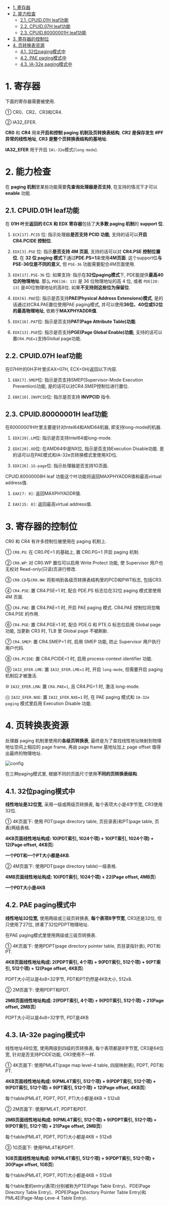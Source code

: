 
<!-- @import "[TOC]" {cmd="toc" depthFrom=1 depthTo=6 orderedList=false} -->

<!-- code_chunk_output -->

- [1. 寄存器](#1-寄存器)
- [2. 能力检查](#2-能力检查)
  - [2.1. CPUID.01H leaf功能](#21-cpuid01h-leaf功能)
  - [2.2. CPUID.07H leaf功能](#22-cpuid07h-leaf功能)
  - [2.3. CPUID.80000001H leaf功能](#23-cpuid80000001h-leaf功能)
- [3. 寄存器的控制位](#3-寄存器的控制位)
- [4. 页转换表资源](#4-页转换表资源)
  - [4.1. 32位paging模式中](#41-32位paging模式中)
  - [4.2. PAE paging模式中](#42-pae-paging模式中)
  - [4.3. IA-32e paging模式中](#43-ia-32e-paging模式中)

<!-- /code_chunk_output -->

# 1. 寄存器

下面的寄存器需要被使用.

① CR0、CR2、CR3和CR4.

② IA32\_EFER.

**CR0** 和 **CR4** 用来**开启和控制 paging 机制及页转换表结构**, **CR2 是保存发生 #PF 异常的线性地址**, **CR3 是整个页转换表结构的基地址**.

**IA32_EFER** 用于开启 `IA\-32e`模式(`long-mode`).

# 2. 能力检查

在 **paging 机制**里某些功能需要**先查询处理器是否支持**, 在支持的情况下才可以 **enable** 功能.

## 2.1. CPUID.01H leaf功能

在 **01H 叶**里**返回的 ECX 和 EDX 寄存器**包括了**大多数 paging 机制**的 **support 位**.

1. `ECX[17].PCID` 位: 指示处理器**是否支持 PCID 功能**, 支持的话可以**开启 CR4.PCIDE 控制位**.

2. `EDX[3].PSE` 位: 指示**是否支持 4M 页面**, 支持的话可以对 **CR4.PSE 控制位置位**. 在 **32 位 paging 模式**下通过**PDE.PS=1**来使用**4M页面**. 这个support位**与PSE\-36位是不同的意义**, 但 `PSE-36` 功能需要配合4M页面使用.

3. `EDX[17].PSE-36` 位: 如果支持: 指示在**32位paging模式**下, PDE能提供**最高40位的物理地址**. 那么 `PDE[16: 13]` 是 36 位物理地址的高 4 位, 或者 `PDE[20: 13]` 是40位物理地址的高8位. 如果**不支持则这些位为保留位**.

4. `EDX[6].PAE`位: 指示是否支持**PAE(Physical Address Extensions)模式**, 是的话通过对CR4.PAE置位使用PAE paging模式, 并可以使用**36位、40位或52位的最高物理地址**, 依赖于**MAXPHYADDR值**.

5. `EDX[16].PAT`位: 指示是否支持**PAT(Page Attribute Table)功能**.

6. `EDX[13].PGE`位: 指示是否支持**PGE(Page Global Enable)功能**, 支持的话可以置`CR4.PGE=1`支持Global page功能.

## 2.2. CPUID.07H leaf功能

在07H叶的0H子叶里(EAX=07H, ECX=0H)返回以下内容.

1. `EBX[7].SMEP`位: 指示是否支持SMEP(Supervisor-Mode Execution Prevention)功能, 是的话可以对CR4.SMEP控制位进行置位.

2. `EBX[10].INVPCID`位: 指示是否支持 **INVPCID** 指令.

## 2.3. CPUID.80000001H leaf功能

在80000001H叶里主要是针对Intel64和AMD64机器, 即支持long-mode的机器.

1. `EDX[29].LM`位: 指示是否支持Intel64或long-mode.

2. `EDX[20].XD`位: 在AMD64中是NX位, 指示是否支持Execution Disable功能. 是的话可以在PAE模式和IA-32e页转换模式里使用XD位.

3. `EDX[26].1G-page`位: 指示处理器是否支持1G页面.

CPUID.80000008H leaf 功能这个叶功能将返回MAXPHYADDR值和最高virtual address值.

1. `EAX[7: 0]`: 返回MAXPHYADDR值.

2. `EAX[15: 8]`: 返回最高virtual address值.

# 3. 寄存器的控制位

CR0 和 CR4 有许多控制位被使用在 paging 机制上.

① `CR0.PG`: 在 CR0.PE=1 的基础上, 置 CR0.PG=1 开启 paging 机制.

② `CR0.WP`: 对 CR0.WP 置位可以启用 Write Protect 功能, 使 Supervisor 用户也无权对 Read-only(只读)页进行修改.

③ `CR0.CD`与`CR0.NW`: 将影响到各级页转换表结构里的PCD和PWT标志, 包括CR3.

④ `CR4.PSE`: 置 CR4.PSE=1 时, 配合 PDE.PS 标志位在32位 paging 模式里使用 4M 页面.

⑤ `CR4.PAE`: 置 CR4.PAE=1 时, 开启 PAE paging 模式. CR4.PAE 控制位将忽略 CR4.PSE 的作用.

⑥ `CR4.PGE`: 置 CR4.PGE=1 时, 配合 PDE.G 和 PTE.G 标志位启用 Global page 功能, 当更新 CR3 时, TLB 里 Global page 不被刷新.

⑦ `CR4.SMEP`: 置 CR4.SMEP=1 时, 启用 SMEP 功能, 防止 Supervisor 用户执行用户代码.

⑧ `CR4.PCIDE`: 置 CR4.PCIDE=1 时, 启用 process-context identifier 功能.

⑨ `IA32_EFER.LME`: 置 `IA32_EFER.LME=1` 时, 开启 `long-mode`, 但需要开启 paging 机制后才被激活.

⑩ `IA32_EFER.LMA`: 置 `CR4.PAE=1`, 且 CR4.PG=1 时, 激活 long-mode.

⑪ `IA32_EFER.NXE`: 置 `IA32_EFER.NXE=1` 时, 在 PAE paging 模式和 `IA-32e paging` 模式里启用 Execution Disable 功能.

# 4. 页转换表资源

处理器 paging 机制里使用的**各级页转换表**, 最终是为了查找线性地址映射到物理地址空间上相应的 page frame, 再由 page frame 基地址加上 page offset 值得出最终的物理地址.

![config](./images/8.png)

在三种paging模式里, 根据不同的页面尺寸使用**不同的页转换表结构**.

## 4.1. 32位paging模式中

**线性地址是32位宽**, 采用一级或两级页转换表, 每个表项大小是4字节宽, CR3使用32位.

① 4K页面下: 使用 PDT(page directory table, 页目录表)和PT(page table, 页表)两级表格.

**4KB页面线性地址构成: 10(PDT索引, 1024个项) + 10(PT索引, 1024个项) + 12(Page offset, 4KB页**)

**一个PDT和一个PT大小都是4KB**.

② 4M页面下: 使用PDT(page directory table)一级表格.

**4MB页面线性地址构成: 10(PDT索引, 1024个项) \+ 22(Page offset, 4MB页**)

**一个PDT大小是4KB**

## 4.2. PAE paging模式中

**线性地址32位宽**, 使用两级或三级页转换表, **每个表项8字节宽**, CR3还是32位, 但只使用了27位, 拼凑了32位PDPT物理地址.

在PAE paging模式里使用两级或三级页转换表.

① 4K页面下: 使用PDPT(page directory pointer table, 页目录指针表), PDT和PT.

**4KB页面线性地址构成: 2(PDPT索引, 4个项) \+ 9(PDT索引, 512个项) \+ 9(PT索引, 512个项) \+ 12(Page offset, 4KB页**)

PDPT大小可以是4x8=32字节, PDT和PT仍然是4KB大小, 512x8.

② 2M页面下: 使用PDPT和PDT.

**2MB页面线性地址构成: 2(PDPT索引, 4个项) \+ 9(PDT索引, 512个项) \+ 21(Page offset, 2MB页**)

PDPT大小可以是4x8=32字节, PDT是4KB

## 4.3. IA-32e paging模式中

线性地址48位宽, 使用两级到四级的页转换表, 每个表项都是8字节宽, CR3是64位宽, 针对是否支持PCIDE功能, CR3使用不一样.

① 4K页面下: 使用PML4T(page map level-4 table, 四层映射表), PDPT, PDT和PT.

**4KB页面线性地址构成: 9(PML4T索引, 512个项) \+ 9(PDPT索引, 512个项) \+ 9(PDT索引, 512个项) \+ 9(PT索引, 512个项) \+ 12(Page offset, 4KB页**)

每个table(PML4T, PDPT, PDT, PT)大小都是4KB = 512x8

② 2M页面下: 使用PML4T, PDPT和PDT.

**2MB页面线性地址构成: 9(PML4T索引, 512个项) \+ 9(PDPT索引, 512个项) \+ 9(PDT索引, 512个项) \+ 21(Page offset, 2MB页**)

每个table(PML4T, PDPT, PDT)大小都是4KB = 512x8

③ 1G页面下: 使用PML4T和PDPT.

**1GB页面线性地址构成: 9(PML4T索引, 512个项) \+ 9(PDPT索引, 512个项) \+ 30(Page offset, 1GB页**)

每个table(PML4T, PDPT, PDT)大小都是4KB = 512x8

每个table里的entry(表项)分别被称为PTE(Page Table Entry)、PDE(Page Directory Table Entry)、PDPE(Page Directory Pointer Table Entry)和PML4E(Page\-Map Leve\-4 Table Entry).

